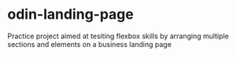 # odin-landing-page

Practice project aimed at tesiting flexbox skills by arranging multiple sections and elements on a business landing page